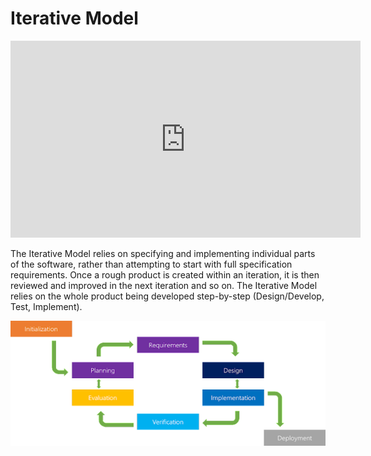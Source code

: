 # Iterative Model

<iframe width="560" height="315" src="https://www.youtube.com/embed/YCpMCUcLzgE" title="YouTube video player" frameborder="0" allow="accelerometer; autoplay; clipboard-write; encrypted-media; gyroscope; picture-in-picture" allowfullscreen></iframe>

The Iterative Model relies on specifying and implementing individual parts of the software, rather than attempting to start with full specification requirements. Once a rough product is created within an iteration, it is then reviewed and improved in the next iteration and so on. The Iterative Model relies on the whole product being developed step-by-step (Design/Develop, Test, Implement).

<img src="/assets/iterative.png" width="650" height="200">
